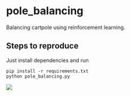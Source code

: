 # pole_balancing

Balancing cartpole using reinforcement learning.

## Steps to reproduce
Just install dependencies and run

```
pip install -r requirements.txt
python pole_balancing.py
```

![](https://s9.postimg.org/xw35nnvi7/scrot_Wq_Vhp.png)
